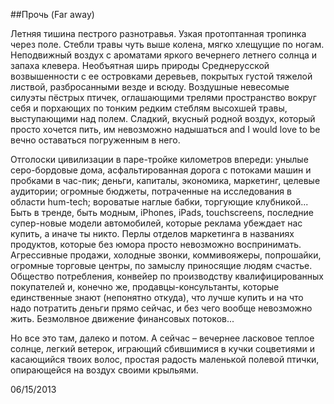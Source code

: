 ##Прочь (Far away)

Летняя тишина пестрого разнотравья. Узкая протоптанная тропинка через поле. Стебли травы чуть выше колена, мягко хлещущие по ногам. Неподвижный воздух с ароматами яркого вечернего летнего солнца и запаха клевера. Необъятная ширь природы Среднерусской возвышенности с ее островками деревьев, покрытых густой тяжелой листвой, разбросанными везде и всюду. Воздушные невесомые силуэты пёстрых птичек, оглашающими трелями пространство вокруг себя и порхающих по тонким редким стеблям высохшей травы, выступающими над полем. Сладкий, вкусный родной воздух, который просто хочется пить, им невозможно надышаться and I would love to be вечно оставаться погруженным в него.

Отголоски цивилизации в паре-тройке километров впереди: унылые серо-бордовые дома, асфальтированная дорога с потоками машин и пробками в час-пик; деньги, капиталы, экономика, маркетинг, целевые аудитории; огромные бюджеты, потраченные на исследования в области hum-tech; вороватые наглые бабки, торгующие клубникой... Быть в тренде, быть модным, iPhones, iPads, touchscreens, последние супер-новые модели автомобилей, которые реклама убеждает нас купить, а иначе ты никто. Перлы отделов маркетинга в названиях продуктов, которые без юмора просто невозможно воспринимать. Агрессивные продажи, холодные звонки, коммивояжеры, попрошайки, огромные торговые центры, по замыслу приносящие людям счастье. Общество потребления, конвейер по производству квалифицированных покупателей и, конечно же, продавцы-консультанты, которые единственные знают (непонятно откуда), что лучше купить и на что надо потратить деньги прямо сейчас, и без чего вообще невозможно жить. Безмолвное движение финансовых потоков...

Но все это там, далеко и потом. А сейчас – вечернее ласковое теплое солнце, легкий ветерок, играющий сбившимися в кучки соцветиями и касающийся твоих волос, простая радость маленькой полевой птички, опирающейся на воздух своими крыльями.

06/15/2013